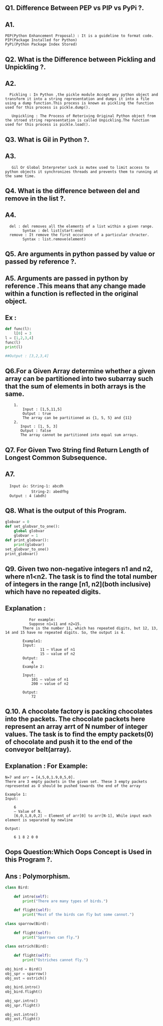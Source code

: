 ## Q1. Difference Between PEP vs PIP vs PyPi ?.
## A1. 
    PEP(Python Enhancement Proposal) : It is a guideline to format code.
    PIP(Package Installed for Python)
    PyPi(Python Package Index Stored)

## Q2. What is the Difference between Pickling and Unpickling ?.
## A2.    
      Pickling : In Python ,the pickle module Accept any python object and transform it into a string representation and dumps it into a file using a dump function.This process is known as pickling the function used for this process is pickle.dump().

       Unpickling : The Process of Reteriving Original Python object from the stroed string representation is called Unpickling.The function used for this process is pickle.load().

## Q3. What is Gil in Python ?.
## A3. 
       Gil Or Global Interpreter Lock is mutex used to limit access to python objects it synchronizes threads and prevents them to running at the same time.

## Q4. What is the difference between del and remove in the list ?.
## A4. 
      del : del removes all the elements of a list within a given range.
            Syntax : del list[start:end]
      remove : It remove the first occurance of a particular chracter.
            Syntax : list.remove(element)
      
## Q5. Are arguments in python passed by value or passed by reference ?.
## A5. Arguments are passed in python by reference .This means that any change made within a function is reflected in the original object.
## Ex :
```python
def func(l):
    l[0] = 3
l = [1,2,3,4]
func(l)
print(l)

##Output : [3,2,3,4]
```              

## Q6.For a Given Array determine whether a given array can be partitioned into two subarray such that the sum of elements in both arrays is the same.
        1. 
            Input : [1,5,11,5]
            Output : true
            The array can be partitioned as {1, 5, 5} and {11}
        2.
           Input : [1, 5, 3]
           Output : false
           The array cannot be partitioned into equal sum arrays. 

## Q7. For Given Two String find Return Length of Longest Common Subsequence.
## A7. 
      Input 👍: String-1: abcdh
                String-2: abedfhg
      Output : 4 (abdh)

## Q8. What is the output of this Program.
```python
globvar = 0
def set_globvar_to_one():
    global globvar 
    globvar = 1
def print_globvar():
    print(globvar)
set_globvar_to_one()
print_globvar()
```

## Q9. Given two non-negative integers n1 and n2, where n1<n2. The task is to find the total number of integers in the range [n1, n2](both inclusive) which have no repeated digits.
## Explanation : 
               For example:
               Suppose n1=11 and n2=15.
            There is the number 11, which has repeated digits, but 12, 13, 14 and 15 have no repeated digits. So, the output is 4.

            Example1:
            Input:
                    11 — Vlaue of n1
                    15 — value of n2
            Output:
                4
            Example 2:

            Input:
                101 — value of n1
                200 — value of n2

            Output:
                72

## Q.10. A chocolate factory is packing chocolates into the packets. The chocolate packets here represent an array arrt of N number of integer values. The task is to find the empty packets(0) of chocolate and push it to the end of the conveyor belt(array).
 
## Explanation : For Example:

    N=7 and arr = [4,5,0,1.9,0,5,0].
    There are 3 empty packets in the given set. These 3 empty packets represented as O should be pushed towards the end of the array

    Example 1:
    Input:

        6
        — Value of N.
        [6,0,1,8,0,2] – Element of arr[0] to arr[N-1], While input each element is separated by newline

    Output:

        6 1 8 2 0 0

## Oops Question:Which Oops Concept is Used in this Program ?.
## Ans : Polymorphism.
```python
class Bird:
    
    def intro(self):
        print("There are many types of birds.")
  
    def flight(self):
        print("Most of the birds can fly but some cannot.")
  
class sparrow(Bird):
    
    def flight(self):
        print("Sparrows can fly.")
  
class ostrich(Bird):
  
    def flight(self):
        print("Ostriches cannot fly.")
  
obj_bird = Bird()
obj_spr = sparrow()
obj_ost = ostrich()
  
obj_bird.intro()
obj_bird.flight()
  
obj_spr.intro()
obj_spr.flight()
  
obj_ost.intro()
obj_ost.flight()
```